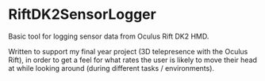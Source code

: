 # RiftDK2SensorLogger

Basic tool for logging sensor data from Oculus Rift DK2 HMD. 

Written to support my final year project (3D telepresence with the Oculus Rift), in order to get a feel for what rates the user is likely to move their head at while looking around (during different tasks / environments).


